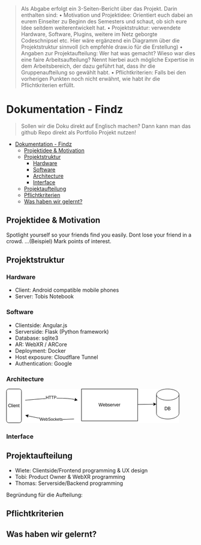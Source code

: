 
> Als Abgabe erfolgt ein 3-Seiten-Bericht über das Projekt. Darin enthalten sind:
    • Motivation und Projektidee: Orientiert euch dabei an eurem Einseiter zu Beginn des Semesters und schaut, ob sich eure Idee seitdem weiterentwickelt hat.
    • Projektstruktur: verwendete Hardware, Software, Plugins, weitere im Netz geborgte Codeschnipsel etc. Hier wäre ergänzend ein Diagramm über die Projektstruktur sinnvoll (ich empfehle draw.io für die Erstellung)
    • Angaben zur Projektaufteilung: Wer hat was gemacht? Wieso war dies eine faire Arbeitsaufteilung? Nennt hierbei auch mögliche Expertise in dem Arbeitsbereich, der dazu geführt hat, dass ihr die Gruppenaufteilung so gewählt habt.
    • Pflichtkriterien: Falls bei den vorherigen Punkten noch nicht erwähnt, wie habt ihr die Pflichtkriterien erfüllt.

# Dokumentation - Findz

> Sollen wir die Doku direkt auf Englisch machen? Dann kann man das github Repo direkt als Portfolio Projekt nutzen!


- [Dokumentation - Findz](#dokumentation---findz)
  - [Projektidee \& Motivation](#projektidee--motivation)
  - [Projektstruktur](#projektstruktur)
    - [Hardware](#hardware)
    - [Software](#software)
    - [Architecture](#architecture)
    - [Interface](#interface)
  - [Projektaufteilung](#projektaufteilung)
  - [Pflichtkriterien](#pflichtkriterien)
  - [Was haben wir gelernt?](#was-haben-wir-gelernt)


## Projektidee & Motivation

Spotlight yourself so your friends find you easily. Dont lose your friend in a crowd. ...(Beispiel)
Mark points of interest.

## Projektstruktur

### Hardware

- Client: Android compatible mobile phones
- Server: Tobis Notebook

### Software

- Clientside: Angular.js
- Serverside: Flask (Python framework)
- Database:   sqlite3
- AR:         WebXR / ARCore
- Deployment: Docker
- Host exposure: Cloudflare Tunnel
- Authentication: Google     

### Architecture

![](architecture.png)

### Interface

## Projektaufteilung

- Wiete: Clientside/Frontend programming & UX design
- Tobi: Product Owner & WebXR programming
- Thomas: Serverside/Backend programming

Begründung für die Aufteilung:

## Pflichtkriterien

## Was haben wir gelernt?